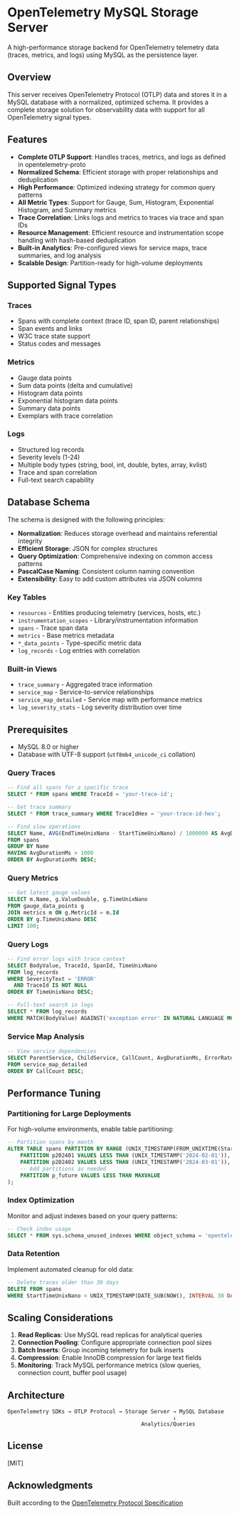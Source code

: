# OpenTelemetry MySQL Storage Server

A high-performance storage backend for OpenTelemetry telemetry data (traces, metrics, and logs) using MySQL as the persistence layer.

## Overview

This server receives OpenTelemetry Protocol (OTLP) data and stores it in a MySQL database with a normalized, optimized schema. It provides a complete storage solution for observability data with support for all OpenTelemetry signal types.

## Features

- **Complete OTLP Support**: Handles traces, metrics, and logs as defined in opentelemetry-proto
- **Normalized Schema**: Efficient storage with proper relationships and deduplication
- **High Performance**: Optimized indexing strategy for common query patterns
- **All Metric Types**: Support for Gauge, Sum, Histogram, Exponential Histogram, and Summary metrics
- **Trace Correlation**: Links logs and metrics to traces via trace and span IDs
- **Resource Management**: Efficient resource and instrumentation scope handling with hash-based deduplication
- **Built-in Analytics**: Pre-configured views for service maps, trace summaries, and log analysis
- **Scalable Design**: Partition-ready for high-volume deployments

## Supported Signal Types

### Traces
- Spans with complete context (trace ID, span ID, parent relationships)
- Span events and links
- W3C trace state support
- Status codes and messages

### Metrics
- Gauge data points
- Sum data points (delta and cumulative)
- Histogram data points
- Exponential histogram data points
- Summary data points
- Exemplars with trace correlation

### Logs
- Structured log records
- Severity levels (1-24)
- Multiple body types (string, bool, int, double, bytes, array, kvlist)
- Trace and span correlation
- Full-text search capability

## Database Schema

The schema is designed with the following principles:

- **Normalization**: Reduces storage overhead and maintains referential integrity
- **Efficient Storage**: JSON for complex structures
- **Query Optimization**: Comprehensive indexing on common access patterns
- **PascalCase Naming**: Consistent column naming convention
- **Extensibility**: Easy to add custom attributes via JSON columns

### Key Tables

- `resources` - Entities producing telemetry (services, hosts, etc.)
- `instrumentation_scopes` - Library/instrumentation information
- `spans` - Trace span data
- `metrics` - Base metrics metadata
- `*_data_points` - Type-specific metric data
- `log_records` - Log entries with correlation

### Built-in Views

- `trace_summary` - Aggregated trace information
- `service_map` - Service-to-service relationships
- `service_map_detailed` - Service map with performance metrics
- `log_severity_stats` - Log severity distribution over time

## Prerequisites

- MySQL 8.0 or higher
- Database with UTF-8 support (`utf8mb4_unicode_ci` collation)



### Query Traces

```sql
-- Find all spans for a specific trace
SELECT * FROM spans WHERE TraceId = 'your-trace-id';

-- Get trace summary
SELECT * FROM trace_summary WHERE TraceIdHex = 'your-trace-id-hex';

-- Find slow operations
SELECT Name, AVG(EndTimeUnixNano - StartTimeUnixNano) / 1000000 AS AvgDurationMs
FROM spans
GROUP BY Name
HAVING AvgDurationMs > 1000
ORDER BY AvgDurationMs DESC;
```

### Query Metrics

```sql
-- Get latest gauge values
SELECT m.Name, g.ValueDouble, g.TimeUnixNano
FROM gauge_data_points g
JOIN metrics m ON g.MetricId = m.Id
ORDER BY g.TimeUnixNano DESC
LIMIT 100;
```

### Query Logs

```sql
-- Find error logs with trace context
SELECT BodyValue, TraceId, SpanId, TimeUnixNano
FROM log_records
WHERE SeverityText = 'ERROR'
  AND TraceId IS NOT NULL
ORDER BY TimeUnixNano DESC;

-- Full-text search in logs
SELECT * FROM log_records
WHERE MATCH(BodyValue) AGAINST('exception error' IN NATURAL LANGUAGE MODE);
```

### Service Map Analysis

```sql
-- View service dependencies
SELECT ParentService, ChildService, CallCount, AvgDurationMs, ErrorRate
FROM service_map_detailed
ORDER BY CallCount DESC;
```

## Performance Tuning

### Partitioning for Large Deployments

For high-volume environments, enable table partitioning:

```sql
-- Partition spans by month
ALTER TABLE spans PARTITION BY RANGE (UNIX_TIMESTAMP(FROM_UNIXTIME(StartTimeUnixNano/1000000000))) (
    PARTITION p202401 VALUES LESS THAN (UNIX_TIMESTAMP('2024-02-01')),
    PARTITION p202402 VALUES LESS THAN (UNIX_TIMESTAMP('2024-03-01')),
    -- Add partitions as needed
    PARTITION p_future VALUES LESS THAN MAXVALUE
);
```

### Index Optimization

Monitor and adjust indexes based on your query patterns:

```sql
-- Check index usage
SELECT * FROM sys.schema_unused_indexes WHERE object_schema = 'opentelemetry';
```

### Data Retention

Implement automated cleanup for old data:

```sql
-- Delete traces older than 30 days
DELETE FROM spans 
WHERE StartTimeUnixNano < UNIX_TIMESTAMP(DATE_SUB(NOW(), INTERVAL 30 DAY)) * 1000000000;
```

## Scaling Considerations

1. **Read Replicas**: Use MySQL read replicas for analytical queries
2. **Connection Pooling**: Configure appropriate connection pool sizes
3. **Batch Inserts**: Group incoming telemetry for bulk inserts
4. **Compression**: Enable InnoDB compression for large text fields
5. **Monitoring**: Track MySQL performance metrics (slow queries, connection count, buffer pool usage)

## Architecture

```
OpenTelemetry SDKs → OTLP Protocol → Storage Server → MySQL Database
                                                    ↓
                                          Analytics/Queries
```

## License

[MIT]

## Acknowledgments

Built according to the [OpenTelemetry Protocol Specification](https://github.com/open-telemetry/opentelemetry-proto)
